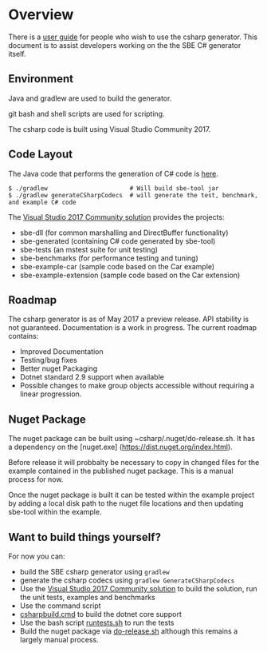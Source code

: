 Overview
========

There is a [user guide](https://github.com/real-logic/simple-binary-encoding/wiki/Csharp-User-Guide) for people who wish
to use the csharp generator.  This document is to assist developers working on the the SBE C# generator itself.


Environment
-----------
Java and gradlew are used to build the generator.

git bash and shell scripts are used for scripting.

The csharp code is built using Visual Studio Community 2017.

Code Layout
-----------
The Java code that performs the generation of C# code is
[here](https://github.com/real-logic/simple-binary-encoding/tree/master/sbe-tool/src/main/java/uk/co/real_logic/sbe/generation/csharp).

    $ ./gradlew                       # Will build sbe-tool jar
    $ ./gradlew generateCSharpCodecs  # will generate the test, benchmark, and example C# code

The [Visual Studio 2017 Community
solution](https://github.com/real-logic/simple-binary-encoding/blob/master/csharp/csharp.sln) provides the projects:
 * sbe-dll (for common marshalling and DirectBuffer functionality)
 * sbe-generated (containing C# code generated by sbe-tool)
 * sbe-tests (an mstest suite for unit testing)
 * sbe-benchmarks (for performance testing and tuning)
 * sbe-example-car (sample code based on the Car example)
 * sbe-example-extension (sample code based on the Car extension)
 
Roadmap
-------
The csharp generator is as of May 2017 a preview release. API stability is not guaranteed. Documentation is a work in progress. The current roadmap contains: 

 * Improved Documentation
 * Testing/bug fixes
 * Better nuget Packaging 
 * Dotnet standard 2.9 support when available
 * Possible changes to make group objects accessible without requiring
   a linear progression.

Nuget Package
-------------
The nuget package can be built using ~csharp/.nuget/do-release.sh. It has a dependency on the [nuget.exe]
(https://dist.nuget.org/index.html).

Before release it will probbalty be necessary to copy in changed files for the example contained in the published nuget
package. This is a manual process for now.

Once the nuget package is built it can be tested within the example project by adding a local disk path to the nuget
file locations and then updating sbe-tool within the example. 


Want to build things yourself?
------------------------------

For now you can:
 * build the SBE csharp generator using `gradlew`
 * generate the csharp codecs using `gradlew GenerateCSharpCodecs`
 * Use the [Visual Studio 2017 Community solution](https://github.com/real-logic/simple-binary-encoding/blob/master/csharp/csharp.sln) to build the solution, run the unit tests, examples and benchmarks
 * Use the command script
 * [csharpbuild.cmd](https://github.com/real-logic/simple-binary-encoding/blob/master/csharp/csharpbuild.cmd) to build the dotnet core support
 * Use the bash script [runtests.sh](https://github.com/real-logic/simple-binary-encoding/blob/master/csharp/runtests.sh) to run the tests
 * Build the nuget package via [do-release.sh](https://github.com/real-logic/simple-binary-encoding/blob/master/csharp/.nuget/do-release.sh) although this remains a largely manual process.
